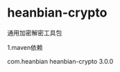 # heanbian-crypto
通用加密解密工具包

1.maven依赖
	
<dependencies>
	<dependency>
		<groupId>com.heanbian</groupId>
		<artifactId>heanbian-crypto</artifactId>
		<version>3.0.0</version>
	</dependency>
</dependencies>